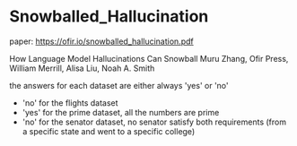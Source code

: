 # Snowballed_Hallucination

paper: https://ofir.io/snowballed_hallucination.pdf

How Language Model Hallucinations Can Snowball
Muru Zhang, Ofir Press, William Merrill, Alisa Liu, Noah A. Smith

the answers for each dataset are either always 'yes' or 'no'
* 'no' for the flights dataset
* 'yes' for the prime dataset, all the numbers are prime
* 'no' for the senator dataset, no senator satisfy both requirements (from a specific state and went to a specific college)
